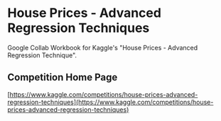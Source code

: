 # House Prices - Advanced Regression Techniques

Google Collab Workbook for Kaggle's "House Prices - Advanced Regression Technique".

## Competition Home Page

[https://www.kaggle.com/competitions/house-prices-advanced-regression-techniques](https://www.kaggle.com/competitions/house-prices-advanced-regression-techniques)
